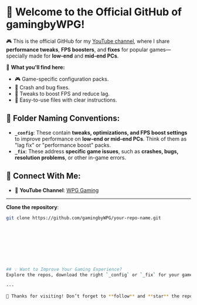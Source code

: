 # 👋 Welcome to the Official GitHub of gamingbyWPG!

🎮 This is the official GitHub for my [YouTube channel](https://www.youtube.com/@gamingbyWPG), where I share **performance tweaks**, **FPS boosters**, and **fixes** for popular games—specially made for **low-end** and **mid-end PCs**.

🔧 **What you'll find here:**
- 🎮 Game-specific configuration packs.
- 🚫 Crash and bug fixes.
- 🚀 Tweaks to boost FPS and reduce lag.
- 📁 Easy-to-use files with clear instructions.

## 📂 Folder Naming Conventions:
- **`_config`**: These contain **tweaks, optimizations, and FPS boost settings** to improve performance on **low-end or mid-end PCs**. Think of them as "lag fix" or "performance boost" packs.
- **`_fix`**: These address **specific game issues**, such as **crashes, bugs, resolution problems**, or other in-game errors.

## 🔗 Connect With Me:
- 🎥 **YouTube Channel**: [WPG Gaming](https://www.youtube.com/@GamingbyWPG)

---

**Clone the repository**:
   ```bash
   git clone https://github.com/gamingbyWPG/your-repo-name.git









## 💡 Want to Improve Your Gaming Experience?
Explore the repos, download the right `_config` or `_fix` for your game, and follow the steps provided inside each folder.

---

🖤 Thanks for visiting! Don’t forget to **follow** and **star** the repos if they help you.
